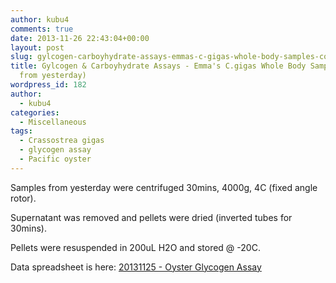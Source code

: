```yaml
---
author: kubu4
comments: true
date: 2013-11-26 22:43:04+00:00
layout: post
slug: gylcogen-carboyhydrate-assays-emmas-c-gigas-whole-body-samples-continued-from-yesterday
title: Gylcogen & Carboyhydrate Assays - Emma's C.gigas Whole Body Samples (continued
  from yesterday)
wordpress_id: 182
author:
  - kubu4
categories:
  - Miscellaneous
tags:
  - Crassostrea gigas
  - glycogen assay
  - Pacific oyster
---
```


Samples from yesterday were centrifuged 30mins, 4000g, 4C (fixed angle rotor).

Supernatant was removed and pellets were dried (inverted tubes for 30mins).

Pellets were resuspended in 200uL H2O and stored @ -20C.

Data spreadsheet is here: [20131125 - Oyster Glycogen Assay](https://docs.google.com/spreadsheet/ccc?key=0AmS_90rPaQMzdHVBZGtENzFkZTNMM3BCTVNZQm1Cd2c&usp=sharing)
